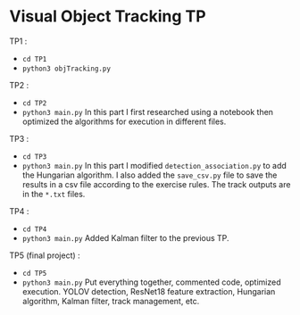 # Visual Object Tracking TP
TP1 :
- `cd TP1`
- `python3 objTracking.py`

TP2 :
- `cd TP2`
- `python3 main.py`
In this part I first researched using a notebook then optimized the algorithms for execution in different files.

TP3 :
- `cd TP3`
- `python3 main.py`
In this part I modified `detection_association.py` to add the Hungarian algorithm. I also added the `save_csv.py` file to save the results in a csv file according to the exercise rules.
The track outputs are in the `*.txt` files.

TP4 :
- `cd TP4`
- `python3 main.py`
Added Kalman filter to the previous TP.

TP5 (final project) :
- `cd TP5`
- `python3 main.py`
Put everything together, commented code, optimized execution.
YOLOV detection, ResNet18 feature extraction, Hungarian algorithm, Kalman filter, track management, etc.